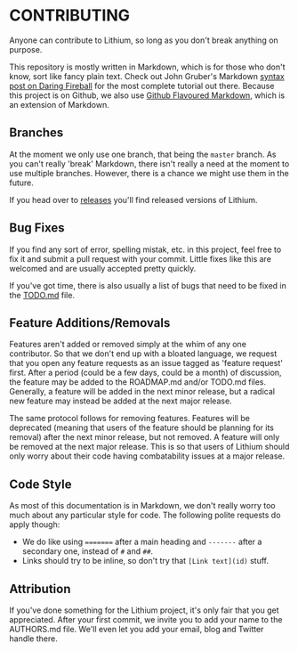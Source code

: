 CONTRIBUTING
============

Anyone can contribute to Lithium, so long as you don't break anything on purpose. 

This repository is mostly written in Markdown, which is for those who don't know, sort like fancy plain text. Check out John Gruber's Markdown [syntax post on Daring Fireball](http://daringfireball.net/projects/markdown/syntax) for the most complete tutorial out there. Because this project is on Github, we also use [Github Flavoured Markdown](https://help.github.com/articles/github-flavored-markdown), which is an extension of Markdown.

Branches
--------

At the moment we only use one branch, that being the `master` branch. As you can't really 'break' Markdown, there isn't really a need at the moment to use multiple branches. However, there is a chance we might use them in the future.

If you head over to [releases](https://github.com/thomasjamesfoster96/lithium/releases) you'll find released versions of Lithium.

Bug Fixes
---------

If you find any sort of error, spelling mistak, etc. in this project, feel free to fix it and submit a pull request with your commit. Little fixes like this are welcomed and are usually accepted pretty quickly.

If you've got time, there is also usually a list of bugs that need to be fixed in the [TODO.md](TODO.md) file.

Feature Additions/Removals
--------------------------

Features aren't added or removed simply at the whim of any one contributor. So that we don't end up with a bloated language, we request that you open any feature requests as an issue tagged as 'feature request' first. After a period (could be a few days, could be a month) of discussion, the feature may be added to the ROADMAP.md and/or TODO.md files. Generally, a feature will be added in the next minor release, but a radical new feature may instead be added at the next major release.

The same protocol follows for removing features. Features will be deprecated (meaning that users of the feature should be planning for its removal) after the next minor release, but not removed. A feature will only be removed at the next major release. This is so that users of Lithium should only worry about their code having combatability issues at a major release.

Code Style
----------

As most of this documentation is in Markdown, we don't really worry too much about any particular style for code. The following polite requests do apply though:

* We do like using `=======` after a main heading and `-------` after a secondary one, instead of `#` and `##`.
* Links should try to be inline, so don't try that `[Link text](id)` stuff.

Attribution
-----------

If you've done something for the Lithium project, it's only fair that you get appreciated. After your first commit, we invite you to add your name to the AUTHORS.md file. We'll even let you add your email, blog and Twitter handle there.
